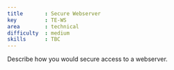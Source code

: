 ```yaml
---
title       : Secure Webserver
key         : TE-WS
area        : technical
difficulty  : medium
skills      : TBC
---
```


Describe how you would secure access to a webserver.